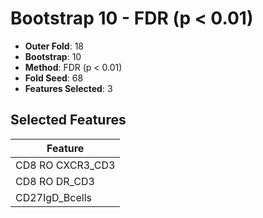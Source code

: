 # Bootstrap 10 - FDR (p < 0.01)

- **Outer Fold**: 18
- **Bootstrap**: 10
- **Method**: FDR (p < 0.01)
- **Fold Seed**: 68
- **Features Selected**: 3

## Selected Features

| Feature |
|---------|
| CD8 RO CXCR3_CD3 |
| CD8 RO DR_CD3 |
| CD27IgD_Bcells |
